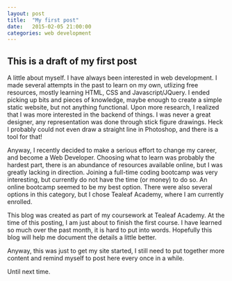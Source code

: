 ```yaml
---
layout: post
title:  "My first post"
date:   2015-02-05 21:00:00
categories: web development
---
```

## This is a draft of my first post

A little about myself.  I have always been interested in web development.  I made several attempts in the past to learn on my own, utlizing free resources, mostly learning HTML, CSS and Javascript/JQuery.  I ended picking up bits and pieces of knowledge, maybe enough to create a simple static website, but not anything functional.  Upon more research, I realized that I was more interested in the backend of things.  I was never a great designer, any representation was done through stick figure drawings.  Heck I probably could not even draw a straight line in Photoshop, and there is a tool for that!

Anyway, I recently decided to make a serious effort to change my career, and become a Web Developer.  Choosing what to learn was probably the hardest part, there is an abundance of resources available online, but I was greatly lacking in direction.  Joining a full-time coding bootcamp was very interesting, but currently do not have the time (or money) to do so.  An online bootcamp seemed to be my best option.  There were also several options in this category, but I chose Tealeaf Academy, where I am currently enrolled.

This blog was created as part of my coursework at Tealeaf Academy.  At the time of this posting, I am just about to finish the first course.  I  have learned so much over the past month, it is hard to put into words.  Hopefully this blog will help me document the details a little better.

Anyway, this was just to get my site started, I still need to put together more content and remind myself to post here every once in a while.

Until next time.
